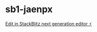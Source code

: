 # sb1-jaenpx

[Edit in StackBlitz next generation editor ⚡️](https://stackblitz.com/~/github.com/astrachan163/sb1-jaenpx)